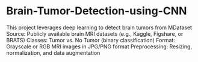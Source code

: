 # Brain-Tumor-Detection-using-CNN
 This project leverages deep learning to detect brain tumors from MDataset Source: Publicly available brain MRI datasets (e.g., Kaggle, Figshare, or BRATS)  Classes: Tumor vs. No Tumor (binary classification)  Format: Grayscale or RGB MRI images in JPG/PNG format  Preprocessing: Resizing, normalization, and data augmentation
